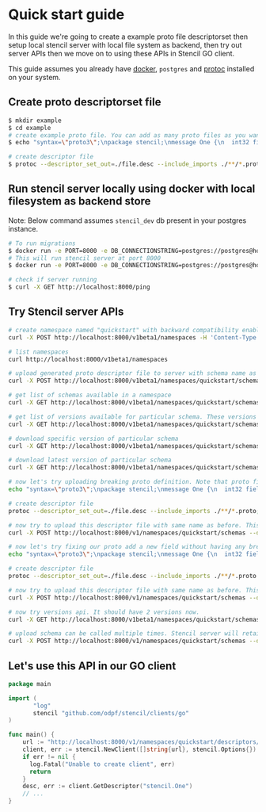 # Quick start guide

In this guide we're going to create a example proto file descriptorset then setup local stencil server with local file system as backend, then try out server APIs then we move on to using these APIs in Stencil GO client.

This guide assumes you already have [docker](https://www.docker.com/), `postgres` and [protoc](https://github.com/protocolbuffers/protobuf#protocol-compiler-installation) installed on your system.

## Create proto descriptorset file

```bash
$ mkdir example
$ cd example
# create example proto file. You can add as many proto files as you want.
$ echo "syntax=\"proto3\";\npackage stencil;\nmessage One {\n  int32 field_one = 1;\n}" > one.proto

# create descriptor file
$ protoc --descriptor_set_out=./file.desc --include_imports ./**/*.proto
```

## Run stencil server locally using docker with local filesystem as backend store

Note: Below command assumes `stencil_dev` db present in your postgres instance.

```bash
# To run migrations
$ docker run -e PORT=8000 -e DB_CONNECTIONSTRING=postgres://postgres@host.docker.internal:5432/stencil_dev?sslmode=disable -p 8000:8000 odpf/stencil server migrate
# This will run stencil server at port 8000
$ docker run -e PORT=8000 -e DB_CONNECTIONSTRING=postgres://postgres@host.docker.internal:5432/stencil_dev?sslmode=disable -p 8000:8000 odpf/stencil server start

# check if server running
$ curl -X GET http://localhost:8000/ping
```

## Try Stencil server APIs

```bash
# create namespace named "quickstart" with backward compatibility enabled
curl -X POST http://localhost:8000/v1beta1/namespaces -H 'Content-Type: application/json' -d '{"id": "quickstart", "format": "FORMAT_PROTOBUF", "compatibility": "COMPATIBILITY_BACKWARD", "description": "This field can be used to store namespace description"}'

# list namespaces
curl http://localhost:8000/v1beta1/namespaces

# upload generated proto descriptor file to server with schema name as `example` under `quickstart` namespace.
curl -X POST http://localhost:8000/v1beta1/namespaces/quickstart/schemas/example --data-binary "@file.desc"

# get list of schemas available in a namespace
curl -X GET http://localhost:8000/v1beta1/namespaces/quickstart/schemas

# get list of versions available for particular schema. These versions are auto generated. Version numbers managed by stencil.
curl -X GET http://localhost:8000/v1beta1/namespaces/quickstart/schemas/example/versions

# download specific version of particular schema
curl -X GET http://localhost:8000/v1beta1/namespaces/quickstart/schemas/example/versions/1

# download latest version of particular schema
curl -X GET http://localhost:8000/v1beta1/namespaces/quickstart/schemas/example;

# now let's try uploading breaking proto definition. Note that proto field number has changed from 1 to 2.
echo "syntax=\"proto3\";\npackage stencil;\nmessage One {\n  int32 field_one = 2;\n}" > one.proto;

# create descriptor file
protoc --descriptor_set_out=./file.desc --include_imports ./**/*.proto;

# now try to upload this descriptor file with same name as before. This call should fail, giving you reason it has failed.
curl -X POST http://localhost:8000/v1/namespaces/quickstart/schemas --data-binary "@file.desc";

# now let's try fixing our proto add a new field without having any breaking changes.
echo "syntax=\"proto3\";\npackage stencil;\nmessage One {\n  int32 field_one = 1;\nint32 field_two = 2;\n}" > one.proto;

# create descriptor file
protoc --descriptor_set_out=./file.desc --include_imports ./**/*.proto

# now try to upload this descriptor file with same name as before. This call should succeed
curl -X POST http://localhost:8000/v1/namespaces/quickstart/schemas --data-binary "@file.desc"

# now try versions api. It should have 2 versions now.
curl -X GET http://localhost:8000/v1beta1/namespaces/quickstart/schemas/example/versions

# upload schema can be called multiple times. Stencil server will retain old version if it's already uploaded. This call won't create new version again. You can verify by using versions API again.
curl -X POST http://localhost:8000/v1/namespaces/quickstart/schemas --data-binary "@file.desc"
```

## Let's use this API in our GO client

```go
package main

import (
       "log"
       stencil "github.com/odpf/stencil/clients/go"
)

func main() {
    url := "http://localhost:8000/v1/namespaces/quickstart/descriptors/example/versions/latest"
    client, err := stencil.NewClient([]string{url}, stencil.Options{})
    if err != nil {
      log.Fatal("Unable to create client", err)
      return
    }
    desc, err := client.GetDescriptor("stencil.One")
    // ...
}
```
